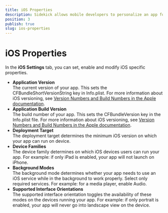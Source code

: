 ```yaml
---
title: iOS Properties
description: Sidekick allows mobile developers to personalize an app for iOS devices. Configure the iOS-specific options in the iOS tab in the App Settings panel.
position: 3
publish: true
slug: ios-properties
---
```


# iOS Properties

In the **iOS Settings** tab, you can set, enable and modify iOS specific properties.

* **Application Version**<br />The current version of your app. This sets the CFBundleShortVersionString key in Info.plist. For more information about iOS versioning, see [Version Numbers and Build Numbers in the Apple documentation](https://developer.apple.com/library/content/technotes/tn2420/_index.html).
* **Application Build Version**<br />The build number of your app. This sets the CFBundleVersion key in the Info.plist file. For more information about iOS versioning, see [Version Numbers and Build Numbers in the Apple documentation](https://developer.apple.com/library/content/technotes/tn2420/_index.html).
* **Deployment Target**<br />The deployment target determines the minimum iOS version on which your app can run on device.
* **Device Families**<br />The device family determines on which iOS devices users can run your app. For example: if only iPad is enabled, your app will not launch on iPhone.
* **Background Modes**<br />The background mode determines whether your app needs to use an iOS service while in the background to work properly. Select only required services. For example: for a media player, enable Audio.
* **Supported Interface Orientations**<br />The supported interface orientation toggles the availability of these modes on the devices running your app. For example: if only portrait is enabled, your app will never go into landscape view on the device.
